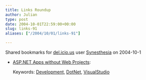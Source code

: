 ```yaml
---
title: Links Roundup
author: Julian
type: post
date: 2004-10-01T22:59:00+00:00
slug: links-91 
aliases: ["/2004/10/01/links-91"]

---
```

Shared bookmarks for [del.icio.us][1] user  [Synesthesia][2] on 2004-10-1

  * [ASP.NET Apps without Web Projects][3]:
   
    Keywords: [Development][4], [DotNet][5], [VisualStudio][6]

 [1]: https://del.icio.us/
 [2]: https://del.icio.us/synesthesia
 [3]: https://www.pluralsight.com/fritz/Samples/aspdotnet_without_web_projects.htm "https://www.pluralsight.com/fritz/Samples/aspdotnet_without_web_projects.htm"
 [4]: https://del.icio.us/synesthesia/Development
 [5]: https://del.icio.us/synesthesia/DotNet
 [6]: https://del.icio.us/synesthesia/VisualStudio